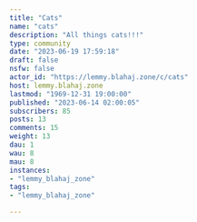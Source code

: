 ```yaml
---
title: "Cats" 
name: "cats"
description: "All things cats!!!"
type: community
date: "2023-06-19 17:59:18"
draft: false
nsfw: false
actor_id: "https://lemmy.blahaj.zone/c/cats"
host: lemmy.blahaj.zone
lastmod: "1969-12-31 19:00:00"
published: "2023-06-14 02:00:05"
subscribers: 85
posts: 13
comments: 15
weight: 13
dau: 1
wau: 8
mau: 8
instances:
- "lemmy_blahaj_zone"
tags: 
- "lemmy_blahaj_zone"

---
```

